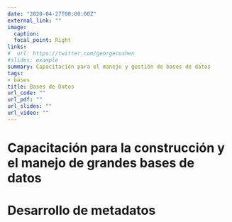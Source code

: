 ```yaml
---
date: "2020-04-27T00:00:00Z"
external_link: ""
image:
  caption: 
  focal_point: Right
links:
#  url: https://twitter.com/georgecushen
#slides: example
summary: Capacitación para el manejo y gestión de bases de datos
tags:
- bases
title: Bases de Datos
url_code: ""
url_pdf: ""
url_slides: ""
url_video: ""
---
```


# Capacitación para la construcción y el manejo de grandes bases de datos

# Desarrollo de metadatos

